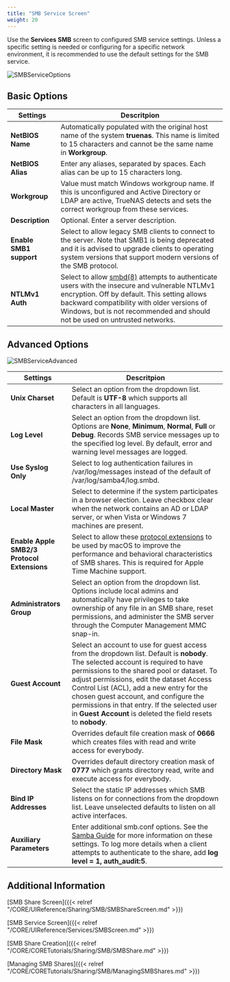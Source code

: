 ```yaml
---
title: "SMB Service Screen"
weight: 20
---
```


Use the **Services SMB** screen to configured SMB service settings. 
Unless a specific setting is needed or configuring for a specific network environment, it is recommended to use the default settings for the SMB service.

![SMBServiceOptions](/images/CORE/12.0/ServicesSMBOptions.png "SMB Service Options")

## Basic Options

| Settings | Descritpion |
|----------|-------------|
| **NetBIOS Name** | Automatically populated with the original host name of the system **truenas**. This name is limited to 15 characters and cannot be the same name in **Workgroup**. |
| **NetBIOS Alias** | Enter any aliases, separated by spaces. Each alias can be up to 15 characters long. |
| **Workgroup** | Value must match Windows workgroup name. If this is unconfigured and Active Directory or LDAP are active, TrueNAS detects and sets the correct workgroup from these services. |
| **Description** | Optional. Enter a server description. |
| **Enable SMB1 support** | Select to allow legacy SMB clients to connect to the server. Note that SMB1 is being deprecated and it is advised to upgrade clients to operating system versions that support modern versions of the SMB protocol. |
| **NTLMv1 Auth** | Select to allow [smbd(8)](https://www.freebsd.org/cgi/man.cgi?query=smbd) attempts to authenticate users with the insecure and vulnerable NTLMv1 encryption. Off by default. This setting allows backward compatibility with older versions of Windows, but is not recommended and should not be used on untrusted networks. |

## Advanced Options

![SMBServiceAdvanced](/images/CORE/12.0/ServicesSMBOptionsAdvanced.png "Advanced Options for the SMB Service")

| Settings | Descritpion |
|----------|-------------|
| **Unix Charset** | Select an option from the dropdown list. Default is **UTF-8** which supports all characters in all languages. |
| **Log Level** | Select an option from the dropdown list. Options are **None**, **Minimum**, **Normal**, **Full** or **Debug**. Records SMB service messages up to the specified log level. By default, error and warning level messages are logged. |
| **Use Syslog Only** | Select to log authentication failures in <file>/var/log/messages</file> instead of the default of <file>/var/log/samba4/log.smbd</file>. |
| **Local Master** | Select to determine if the system participates in a browser election. Leave checkbox clear when the network contains an AD or LDAP server, or when Vista or Windows 7 machines are present. |
| **Enable Apple SMB2/3 Protocol Extensions** | Select to allow these [protocol extensions](https://support.apple.com/en-us/HT210803) to be used by macOS to improve the performance and behavioral characteristics of SMB shares. This is required for Apple Time Machine support. |
| **Administrators Group** | Select an option from the dropdown list. Options include local admins and automatically have privileges to take ownership of any file in an SMB share, reset permissions, and administer the SMB server through the Computer Management MMC snap-in. |
| **Guest Account** | Select an account to use for guest access from the dropdown list. Default is **nobody**. The selected account is required to have permissions to the shared pool or dataset. To adjust permissions, edit the dataset Access Control List (ACL), add a new entry for the chosen guest account, and configure the permissions in that entry. If the selected user in **Guest Account** is deleted the field resets to **nobody**. |
| **File Mask** | Overrides default file creation mask of **0666** which creates files with read and write access for everybody. |
| **Directory Mask** | Overrides default directory creation mask of **0777** which grants directory read, write and execute access for everybody. |
| **Bind IP Addresses** | Select the static IP addresses which SMB listens on for connections from the dropdown list. Leave unselected defaults to listen on all active interfaces. |
| **Auxiliary Parameters** | Enter additional smb.conf options. See the [Samba Guide](http://www.oreilly.com/openbook/samba/book/appb_02.html) for more information on these settings. To log more details when a client attempts to authenticate to the share, add **log level = 1, auth_audit:5**. |

## Additional Information

[SMB Share Screen]({{< relref "/CORE/UIReference/Sharing/SMB/SMBShareScreen.md" >}})

[SMB Service Screen]({{< relref "/CORE/UIReference/Services/SMBScreen.md" >}})

[SMB Share Creation]({{< relref "/CORE/CORETutorials/Sharing/SMB/SMBShare.md" >}})

[Managing SMB Shares]({{< relref "/CORE/CORETutorials/Sharing/SMB/ManagingSMBShares.md" >}})